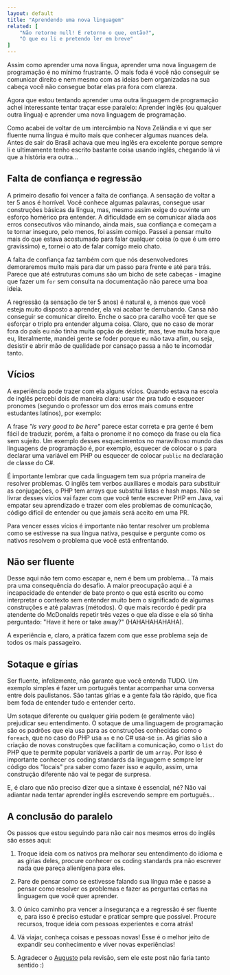 ```yaml
---
layout: default
title: "Aprendendo uma nova linguagem"
related: [
    "Não retorne null! E retorno o que, então?",
    "O que eu li e pretendo ler em breve"
]
---
```


Assim como aprender uma nova língua, aprender uma nova linguagem de programação é no mínimo frustrante. O mais foda é você não conseguir se comunicar direito e nem mesmo com as ideias bem organizadas na sua cabeça você não consegue botar elas pra fora com clareza.

Agora que estou tentando aprender uma outra linguagem de programação achei interessante tentar traçar esse paralelo: Aprender inglês (ou qualquer outra língua) e aprender uma nova linguagem de programação.

Como acabei de voltar de um intercâmbio na Nova Zelândia e vi que ser fluente numa língua é muito mais que conhecer algumas nuances dela. Antes de sair do Brasil achava que meu inglês era excelente porque sempre li e ultimamente tenho escrito bastante coisa usando inglês, chegando lá vi que a história era outra...

## Falta de confiança e regressão

A primeiro desafio foi vencer a falta de confiança. A sensação de voltar a ter 5 anos é horrível. Você conhece algumas palavras, consegue usar construções básicas da língua, mas, mesmo assim exige do ouvinte um esforço homérico pra entender. A dificuldade em se comunicar aliada aos erros consecutivos vão minando, ainda mais, sua confiança e começam a te tornar inseguro, pelo menos, foi assim comigo. Passei a pensar muito mais do que estava acostumado para falar qualquer coisa (o que é um erro gravíssimo) e, tornei o ato de falar comigo meio chato.

A falta de confiança faz também com que nós desenvolvedores demoraremos muito mais para dar um passo para frente e até para trás. Parece que até estruturas comuns são um bicho de sete cabeças - imagine que fazer um ```for``` sem consulta na documentação não parece uma boa ideia.

A regressão (a sensação de ter 5 anos) é natural e, a menos que você esteja muito disposto a aprender, ela vai acabar te derrubando. Cansa não conseguir se comunicar direito. Enche o saco pra caralho você ter que se esforçar o triplo pra entender alguma coisa. Claro, que no caso de morar fora do país eu não tinha muita opção de desistir, mas, teve muita hora que eu, literalmente, mandei gente se foder porque eu não tava afim, ou seja, desistir e abrir mão de qualidade por cansaço passa a não te incomodar tanto.

## Vícios

A experiência pode trazer com ela alguns vícios. Quando estava na escola de inglês percebi dois de maneira clara: usar *the* pra tudo e esquecer pronomes (segundo o professor um dos erros mais comuns entre estudantes latinos), por exemplo:

A frase *"is very good to be here"* parece estar correta e pra gente é bem fácil de traduzir, porém, a falta o pronome *it* no começo da frase ou ela fica sem sujeito. Um exemplo desses esquecimentos no maravilhoso mundo das linguagens de programação é, por exemplo, esquecer de colocar o ```$``` para declarar uma variável em PHP ou esquecer de colocar ```public``` na declaração de classe do C#.

É importante lembrar que cada linguagem tem sua própria maneira de resolver problemas. O inglês tem verbos auxiliares e modais para substituir as conjugações, o PHP tem arrays que substitui listas e hash maps. Não se livrar desses vícios vai fazer com que você tente escrever PHP em Java, vai empatar seu aprendizado e trazer com eles problemas de comunicação, código difícil de entender ou que jamais será aceito em uma PR.

Para vencer esses vícios é importante não tentar resolver um problema como se estivesse na sua língua nativa, pesquise e pergunte como os nativos resolvem o problema que você está enfrentando.

## Não ser fluente

Desse aqui não tem como escapar e, nem é bem um problema... Tá mais pra uma consequência do desafio. A maior preocupação aqui é a incapacidade de entender de bate pronto o que está escrito ou como interpretar o contexto sem entender muito bem o significado de algumas construções e até palavras (métodos). O que mais recordo é pedir pra atendente do McDonalds repetir três vezes o que ela disse e ela só tinha perguntado: "Have it here or take away?" (HAHAHAHAHAHA).

A experiência e, claro, a prática fazem com que esse problema seja de todos os mais passageiro.

## Sotaque e gírias

Ser fluente, infelizmente, não garante que você entenda TUDO. Um exemplo simples é fazer um português tentar acompanhar uma conversa entre dois paulistanos. São tantas gírias e a gente fala tão rápido, que fica bem foda de entender tudo e entender certo.

Um sotaque diferente ou qualquer gíria podem (e geralmente vão) prejudicar seu entendimento. O sotaque de uma linguagem de programação são os padrões que ela usa para as construções conhecidas como o ```foreach```, que no caso do PHP usa ```as``` e no C# usa-se ```in```. As gírias são a criação de novas construções que facilitam a comunicação, como o ```list``` do PHP que te permite popular variáveis a partir de um ```array```. Por isso é importante conhecer os coding standards da linguagem e sempre ler código dos "locais" pra saber como fazer isso e aquilo, assim, uma construção diferente não vai te pegar de surpresa.

E, é claro que não preciso dizer que a sintaxe é essencial, né? Não vai adiantar nada tentar aprender inglês escrevendo sempre em português...

## A conclusão do paralelo

Os passos que estou seguindo para não cair nos mesmos erros do inglês são esses aqui:

1) Troque ideia com os nativos pra melhorar seu entendimento do idioma e as gírias deles, procure conhecer os coding standards pra não escrever nada que pareça alienígena para eles.

2) Pare de pensar como se estivesse falando sua língua mãe e passe a pensar como resolver os problemas e fazer as perguntas certas na linguagem que você quer aprender.

3) O único caminho pra vencer a insegurança e a regressão é ser fluente e, para isso é preciso estudar e praticar sempre que possível. Procure recursos, troque ideia com pessoas experientes e corra atrás!

4) Vá viajar, conheça coisas e pessoas novas! Esse é o melhor jeito de expandir seu conhecimento e viver novas experiências!

5) Agradecer o [Augusto](https://twitter.com/augustohp) pela revisão, sem ele este post não faria tanto sentido :)

